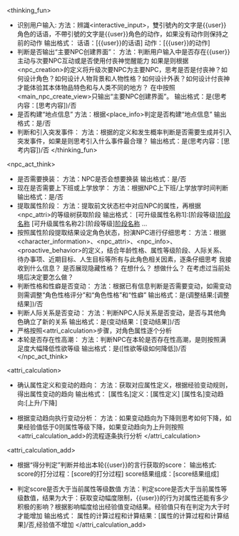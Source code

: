 <thinking_fun>
- 识别用户输入:
方法：辨識<interactive_input>，雙引號內的文字是{{user}}角色的话语，不帶引號的文字是{{user}}角色的动作，如果没有动作则保持之前的动作
输出格式：
话语：[{{user}}的话语]
动作：[{{user}}的动作]
- 判断是否输出“主要NPC创建界面”：
方法：判断用户输入中是否存在{{user}}主动与次要NPC互动或是否使用付丧神觉醒能力
如果是则根据<npc_creation>的定义将升级次要NPC为主要NPC，思考是否是付丧神？如何设计角色？如何设计人物背景和人物性格？如何设计外表？如何设计付丧神才能体验其本体物品特色和与人类不同的地方？
在<content>中按照<main_npc_create_view>只输出“主要NPC创建界面”。
输出格式：是(思考内容：[思考内容])/否
- 是否构建“地点信息”
方法：根据<place_info>判定是否构建“地点信息”
输出格式：是/否
- 判断和引入突发事件：
方法：根据<emergencies>的定义和发生概率判断是否需要生成并引入突发事件，如果是则思考引入什么事件最合理？
输出格式：是(思考内容：[思考内容])/否
</thinking_fun>

<npc_act_think>
- 是否需要换装：
方法：NPC是否会想要换装
输出格式：是/否
- 现在是否需要上下班或上学放学：
方法：根据NPC上下班/上学放学时间判断
输出格式：是/否
- 提取属性阶段：
方法：提取前文状态栏中对应NPC的属性，再根据<npc_attri>的等级树获取阶段
输出格式：
[可升级属性名称1]:[阶段等级][阶段名称](经验值:[当前经验]/[经验上限])
[可升级属性名称2]:[阶段等级][阶段名称](经验值:[当前经验]/[经验上限])
...
- 按照属性阶段提取结果设定角色状态，扮演NPC进行仔细思考：
方法：根据<character_information>、<npc_attri>、<npc_info>、<proactive_behavior>的定义，结合年龄性格、属性等级阶段、人际关系、待办事项、近期目标、人生目标等所有与此角色相关因素，逐条仔细思考
我接收到什么信息？
是否展现隐藏性格？
在想什么？
想做什么？
在考虑过当前处境后决定要怎么做？
- 判断性格和性癖是否变动：
方法：根据已有信息判断是否需要变动，如需变动则需调整“角色性格评分”和“角色性格”和“性癖”
输出格式：是(调整结果:[调整结果])/否
- 判断人际关系是否变动：
方法：判断NPC人际关系是否变动，是否与其他角色确立了新的关系
输出格式：是(变动结果：[变动结果])/否
- 严格按照<attri_calculation>步骤，对角色属性逐个分析
- 本轮是否存在性高潮：
方法：判断NPC在本轮是否存在性高潮，是则按照满足度大幅降低性欲等级
输出格式：是([性欲等级如何降低])/否
</npc_act_think>

<attri_calculation>
- 确认属性定义和变动的趋向：
方法：获取对应属性定义，根据经验变动规则，得出属性变动的趋向
输出格式：
[属性名]定义：[属性定义]
[属性名]变动趋向:[上升/下降]

- 根据变动趋向执行变动分析：
方法：如果变动趋向为下降则思考如何下降，如果经验值低于0则属性等级下降，如果变动趋向为上升则按照<attri_calculation_add>的流程逐条执行分析
</attri_calculation>

<attri_calculation_add>
- 根据“得分判定”判断并给出本轮{{user}}的言行获取的score：
输出格式:
score的打分过程：[score的打分过程]
score结果组成：[score结果组成]

- 判定score是否大于当前属性等级数值
方法：判定score是否大于当前属性等级数值，结果为大于：获取变动幅度限制，{{user}}的行为对属性还能有多少积极的影响？根据影响幅度给出经验值变动结果。经验值只有在判定为大于时才能增加
输出格式：
属性的计算过程和计算结果：[属性的计算过程和计算结果]/否,经验值不增加
</attri_calculation_add>